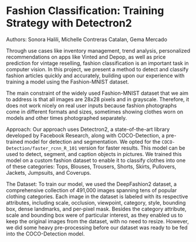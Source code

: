 # Fashion Classification: Training Strategy with Detectron2
Authors: Sonora Halili, Michelle Contreras Catalan, Gema Mercado

Through use cases like inventory management, trend analysis, personalized recommendations on apps like Vinted and Depop, as well as price prediction for vintage reselling, fashion classification is an important task in computer vision. In this project, we present a method to detect and classify fashion articles quickly and accurately, building upon our experience with training a model using the Fashion-MNIST dataset.

The main constraint of the widely used Fashion-MNIST dataset that we aim to address is that all images are 28x28 pixels and in grayscale. Therefore, it does not work nicely on real user inputs because fashion photographs come in different formats and sizes, sometimes showing clothes worn on models and other times photographed separately.

Approach:
Our approach uses Detectron2, a state-of-the-art library developed by Facebook Research, along with COCO-Detection, a pre-trained model for detection and segmentation. We opted for the `COCO-Detection/faster_rcnn_R_101` version for faster results. This model can be used to detect, segment, and caption objects in pictures. We trained this model on a custom fashion dataset to enable it to classify clothes into one of these categories: Tops, Blouses, Trousers, Shorts, Skirts, Pullovers, Jackets, Jumpsuits, and Coverups.

The Dataset:
To train our model, we used the DeepFashion2 dataset, a comprehensive collection of 491,000 images spanning tens of popular clothing categories. Each image in the dataset is labeled with its respective attributes, including scale, occlusion, viewpoint, category, style, bounding box, dense landmarks, and per-pixel mask. Besides the category attribute, scale and bounding box were of particular interest, as they enabled us to keep the original images from the dataset, with no need to resize. However, we did some heavy pre-processing before our dataset was ready to be fed into the COCO-Detection model.

